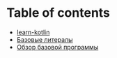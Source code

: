# Table of contents

* [learn-kotlin](README.md)
* [Базовые литералы](bazovye-literaly.md)
* [Обзор базовой программы](obzor-bazovoi-programmy.md)
